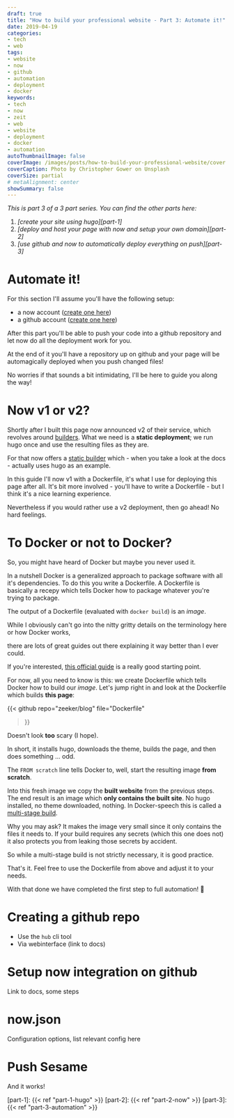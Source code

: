 ```yaml
---
draft: true
title: "How to build your professional website - Part 3: Automate it!"
date: 2019-04-19
categories:
- tech
- web
tags:
- website
- now
- github
- automation
- deployment
- docker
keywords:
- tech
- now
- zeit
- web
- website
- deployment
- docker
- automation
autoThumbnailImage: false
coverImage: /images/posts/how-to-build-your-professional-website/cover.jpg
coverCaption: Photo by Christopher Gower on Unsplash
coverSize: partial
# metaAlignment: center
showSummary: false
---
```


*This is part 3 of a 3 part series.*
*You can find the other parts here:*

1. *[create your site using hugo][part-1]*
2. *[deploy and host your page with now and setup your own domain][part-2]*
3. *[use github and now to automatically deploy everything on push][part-3]*

<!--toc-->

# Automate it!

For this section I'll assume you'll have the following setup:

- a now account ([create one here](https://zeit.co/signup))
- a github account ([create one here](https://github.com/join))

After this part you'll be able to push your code into a github repository and let now do all the deployment work for you.

<!-- ;;; REPHRASE -->
<!-- Step 2 will then allow us to automate the whole process, so you just need to push your changes to github. -->
At the end of it you'll have a repository up on github and your page will be automagically deployed when you push changed files!
<!-- But no worries, I'll explain every along the way! -->
No worries if that sounds a bit intimidating, I'll be here to guide you along the way!


# Now v1 or v2?

Shortly after I built this page now announced v2 of their service, which revolves around [builders](https://zeit.co/docs/v2/deployments/builders/overview/).
What we need is a **static deployment**; we run hugo once and use the resulting files as they are.
<!-- No backend logic necessary. -->
For that now offers a [static builder](https://zeit.co/docs/v2/deployments/official-builders/static-build-now-static-build/) which - when you take a look at the docs - actually uses hugo as an example.

<!-- Nevertheless I will talk on how to setup a v1 deployment using a Dockerfile, since that is what I use for this page! -->
In this guide I'll now v1 with a Dockerfile, it's what I use for deploying this page after all.
It's bit more involved - you'll have to write a Dockerfile - but I think it's a nice learning experience.

Nevertheless if you would rather use a v2 deployment, then go ahead!
No hard feelings.

<!-- ;;; Where to go to? -->

# To Docker or not to Docker?

So, you might have heard of Docker but maybe you never used it.
<!-- ;;; Verify -->
In a nutshell Docker is a generalized approach to package software with all it's dependencies.
To do this you write a Dockerfile.
A Dockerfile is basically a recepy which tells Docker how to package whatever you're trying to package.
<!-- The output of a Dockerfile (which is evaluated with `docker build`) is an *image*. -->
The output of a Dockerfile (evaluated with `docker build`) is an *image*.

<!-- I obviously can't go into the nitty gritty details on how Docker works here; if you're interested take a look at [this guide][docker-guide]. -->
<!-- I obviously can't go into the nitty gritty details on the terminology here or how Docker works. -->
While I obviously can't go into the nitty gritty details on the terminology here or how Docker works,
<!-- If you're interested take a look at [this guide][docker-guide]. -->
<!-- If you're interested there are lots of great guides out there explaining it way better than I ever could. -->
there are lots of great guides out there explaining it way better than I ever could.
<!-- [This guide][docker-guide] might be a good starting point. -->
If you're interested, [this official guide][docker-guide] is a really good starting point.

For now, all you need to know is this: we create Dockerfile which tells Docker how to build our *image*.
Let's jump right in and look at the Dockerfile which builds **this page**:

{{<
  github
    repo="zeeker/blog"
    file="Dockerfile"
>}}

Doesn't look **too** scary (I hope).

In short, it installs hugo, downloads the theme, builds the page, and then does something ... odd.
<!-- The `FROM scratch` line tells Docker to, well, start the resulting image **from scratch** (with no software preinstalled). -->
The `FROM scratch` line tells Docker to, well, start the resulting image **from scratch**.
<!-- We then copy the built website from the previous image into this "from scratch" image. -->
Into this fresh image we copy the **built website** from the previous steps.
The end result is an image which **only contains the built site**.
No hugo installed, no theme downloaded, nothing.
In Docker-speech this is called a [multi-stage build](https://docs.docker.com/develop/develop-images/multistage-build/).

Why you may ask?
It makes the image very small since it only contains the files it needs to.
If your build requires any secrets (which this one does not) it also protects you from leaking those secrets by accident.
<!-- (Technically you don't need to do this, it's just good practice to safe space.) -->
So while a multi-stage build is not strictly necessary, it is good practice.

That's it.
Feel free to use the Dockerfile from above and adjust it to your needs.

With that done we have completed the first step to full automation! 🎉

# Creating a github repo

- Use the `hub` cli tool
- Via webinterface (link to docs)

# Setup now integration on github

Link to docs, some steps

# now.json

Configuration options, list relevant config here

# Push Sesame

And it works!

[docker]: https://
[docker-guide]: https://docs.docker.com/get-started/
[hugo]: https://gohugo.io/
[now]: https://zeit.co/now
[github]: http://github.com/
[sw-blog]: https://blog.saschawolf.me/

[part-1]: {{< ref "part-1-hugo" >}}
[part-2]: {{< ref "part-2-now" >}}
[part-3]: {{< ref "part-3-automation" >}}
